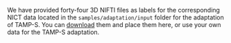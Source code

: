 We have provided forty-four 3D NIFTI files as labels for the corresponding NICT data located in the `samples/adaptation/input` folder for the adaptation of TAMP-S. You can [download](https://seunic-my.sharepoint.cn/:f:/g/personal/220232198_seu_edu_cn/EjcUwRoGYMJDu7-w6jdbbNcBW9qDuZpwcX5aPaDZ95XuOw?e=Lhekiz) them and place them here, or use your own data for the TAMP-S adaptation.
